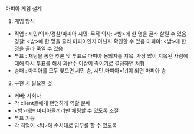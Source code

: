 마피아 게임 설계
1. 게임 방식
 - 직업
  : 시민/의사/경찰/마피아
    시민: 무직
    의사: <밤>에 한 명을 골라 살릴 수 있음
    경찰: <밤>에 한 명을 골라 마피아인지 아닌지 확인할 수 있음
    마피아: <밤>에 한 명을 골라 죽일 수 있음
 - 투표
  : 채팅을 통한 추론 및 투표로 마피아 용의자를 지목.
    가장 많이 지목된 사람에 대해 다시 투표를 해서 과반수 이상이 죽이기로 결정하면 처형
 - 승패
  : 마피아를 모두 찾으면 시민 승, 시민:마피아=1:1이 되면 마피아 승

2. 구현 시 필요한 것
 - 서버: 사회자
 - 각 client들에게 랜덤하게 역할 분배
 - <밤>에는 마피아들끼리만 채팅할 수 있도록 조절
 - 투표 기능
 - 각 직업이 <밤>에 순서대로 임무를 할 수 있도록
